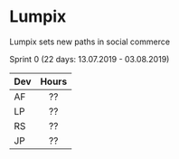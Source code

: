 # Lumpix
Lumpix sets new paths in social commerce

Sprint 0 (22 days: 13.07.2019 - 03.08.2019)

| Dev      |      Hours      |
|----------|:---------------:|
| AF       |  ??             |
| LP       |  ??             |
| RS       |  ??             |
| JP       |  ??             |
